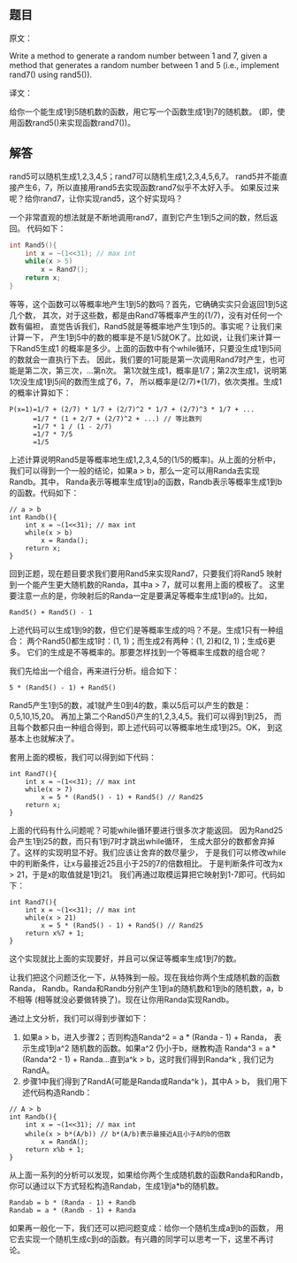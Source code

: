 ## 题目

原文：

Write a method to generate a random number between 1 and 7, given a method that generates a random number between 1 and 5 (i.e., implement rand7() using rand5()).

译文：

给你一个能生成1到5随机数的函数，用它写一个函数生成1到7的随机数。 (即，使用函数rand5()来实现函数rand7())。

## 解答

rand5可以随机生成1,2,3,4,5；rand7可以随机生成1,2,3,4,5,6,7。 rand5并不能直接产生6，7，所以直接用rand5去实现函数rand7似乎不太好入手。 如果反过来呢？给你rand7，让你实现rand5，这个好实现吗？

一个非常直观的想法就是不断地调用rand7，直到它产生1到5之间的数，然后返回。 代码如下：

```cpp
int Rand5(){
    int x = ~(1<<31); // max int
    while(x > 5)
        x = Rand7();
    return x;
}

```

等等，这个函数可以等概率地产生1到5的数吗？首先，它确确实实只会返回1到5这几个数， 其次，对于这些数，都是由Rand7等概率产生的(1/7)，没有对任何一个数有偏袒， 直觉告诉我们，Rand5就是等概率地产生1到5的。事实呢？让我们来计算一下， 产生1到5中的数的概率是不是1/5就OK了。比如说，让我们来计算一下Rand5生成1 的概率是多少。上面的函数中有个while循环，只要没生成1到5间的数就会一直执行下去。 因此，我们要的1可能是第一次调用Rand7时产生，也可能是第二次，第三次，…第n次。 第1次就生成1，概率是1/7；第2次生成1，说明第1次没生成1到5间的数而生成了6，7， 所以概率是(2/7)*(1/7)，依次类推。生成1的概率计算如下：

```
P(x=1)=1/7 + (2/7) * 1/7 + (2/7)^2 * 1/7 + (2/7)^3 * 1/7 + ...
      =1/7 * (1 + 2/7 + (2/7)^2 + ...) // 等比数列
	  =1/7 * 1 / (1 - 2/7)
	  =1/7 * 7/5
	  =1/5

```

上述计算说明Rand5是等概率地生成1,2,3,4,5的(1/5的概率)。从上面的分析中， 我们可以得到一个一般的结论，如果a > b，那么一定可以用Randa去实现Randb。其中， Randa表示等概率生成1到a的函数，Randb表示等概率生成1到b的函数。代码如下：

```
// a > b
int Randb(){
    int x = ~(1<<31); // max int
    while(x > b)
        x = Randa();
    return x;
}

```

回到正题，现在题目要求我们要用Rand5来实现Rand7，只要我们将Rand5 映射到一个能产生更大随机数的Randa，其中a > 7，就可以套用上面的模板了。 这里要注意一点的是，你映射后的Randa一定是要满足等概率生成1到a的。比如，

```
Rand5() + Rand5() - 1

```

上述代码可以生成1到9的数，但它们是等概率生成的吗？不是。生成1只有一种组合： 两个Rand5()都生成1时：(1, 1)；而生成2有两种：(1, 2)和(2, 1)；生成6更多。 它们的生成是不等概率的。那要怎样找到一个等概率生成数的组合呢？

我们先给出一个组合，再来进行分析。组合如下：

```
5 * (Rand5() - 1) + Rand5()

```

Rand5产生1到5的数，减1就产生0到4的数，乘以5后可以产生的数是：0,5,10,15,20。 再加上第二个Rand5()产生的1,2,3,4,5。我们可以得到1到25， 而且每个数都只由一种组合得到，即上述代码可以等概率地生成1到25。OK， 到这基本上也就解决了。

套用上面的模板，我们可以得到如下代码：

```
int Rand7(){
    int x = ~(1<<31); // max int
    while(x > 7)
        x = 5 * (Rand5() - 1) + Rand5() // Rand25
    return x;
}

```

上面的代码有什么问题呢？可能while循环要进行很多次才能返回。 因为Rand25会产生1到25的数，而只有1到7时才跳出while循环， 生成大部分的数都舍弃掉了。这样的实现明显不好。我们应该让舍弃的数尽量少， 于是我们可以修改while中的判断条件，让x与最接近25且小于25的7的倍数相比。 于是判断条件可改为x > 21，于是x的取值就是1到21。 我们再通过取模运算把它映射到1-7即可。代码如下：

```
int Rand7(){
    int x = ~(1<<31); // max int
    while(x > 21)
        x = 5 * (Rand5() - 1) + Rand5() // Rand25
    return x%7 + 1;
}

```

这个实现就比上面的实现要好，并且可以保证等概率生成1到7的数。

让我们把这个问题泛化一下，从特殊到一般。现在我给你两个生成随机数的函数Randa， Randb。Randa和Randb分别产生1到a的随机数和1到b的随机数，a，b不相等 (相等就没必要做转换了)。现在让你用Randa实现Randb。

通过上文分析，我们可以得到步骤如下：

1. 如果a > b，进入步骤2；否则构造Randa^2 = a * (Randa - 1) + Randa， 表示生成1到a^2 随机数的函数。如果a^2 仍小于b，继教构造 Randa^3 = a * (Randa^2 - 1) + Randa…直到a^k > b，这时我们得到Randa^k , 我们记为RandA。
2. 步骤1中我们得到了RandA(可能是Randa或Randa^k )，其中A > b， 我们用下述代码构造Randb：

```
// A > b
int Randb(){
    int x = ~(1<<31); // max int
    while(x > b*(A/b)) // b*(A/b)表示最接近A且小于A的b的倍数
        x = RandA();
    return x%b + 1;
}

```

从上面一系列的分析可以发现，如果给你两个生成随机数的函数Randa和Randb， 你可以通过以下方式轻松构造Randab，生成1到a*b的随机数。

```
Randab = b * (Randa - 1) + Randb
Randab = a * (Randb - 1) + Randa

```

如果再一般化一下，我们还可以把问题变成：给你一个随机生成a到b的函数， 用它去实现一个随机生成c到d的函数。有兴趣的同学可以思考一下，这里不再讨论。